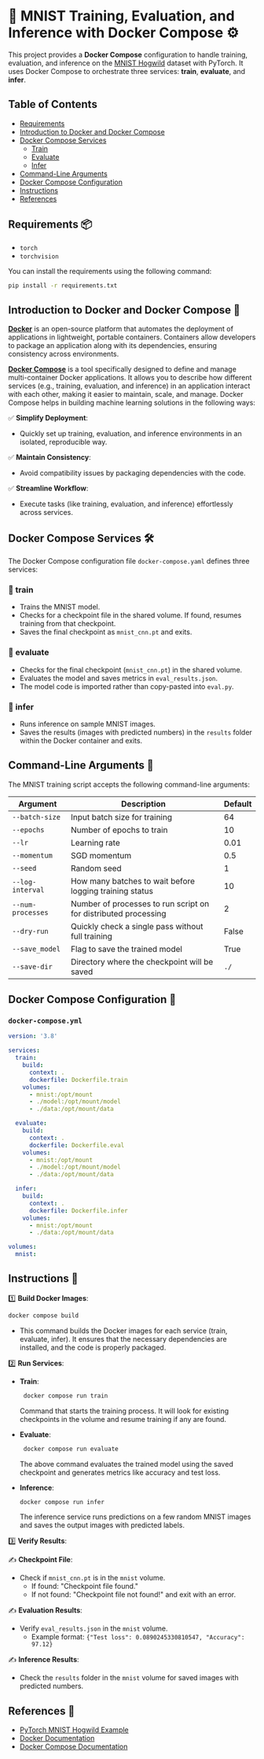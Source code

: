 # 🐳 MNIST Training, Evaluation, and Inference with Docker Compose ⚙️

This project provides a **Docker Compose** configuration to handle training, evaluation, and inference on the [MNIST Hogwild](https://github.com/pytorch/examples/tree/main/mnist_hogwild) dataset with PyTorch. It uses Docker Compose to orchestrate three services: **train**, **evaluate**, and **infer**.

## Table of Contents

- [Requirements](#requirements)
- [Introduction to Docker and Docker Compose](#introduction-to-docker-and-docker-compose)
- [Docker Compose Services](#docker-compose-services)
   - [Train](#1-train)
   - [Evaluate](#2-evaluate)
   - [Infer](#3-infer)
- [Command-Line Arguments](#command-line-arguments)
- [Docker Compose Configuration](#docker-compose-configuration)
- [Instructions](#instructions)
- [References](#references)

## Requirements 📦

- `torch`
- `torchvision`

You can install the requirements using the following command:
```bash
pip install -r requirements.txt
```

## Introduction to Docker and Docker Compose 🐳

[**Docker**](https://aws.amazon.com/docker/) is an open-source platform that automates the deployment of applications in lightweight, portable containers. Containers allow developers to package an application along with its dependencies, ensuring consistency across environments.

[**Docker Compose**](https://docs.docker.com/compose/) is a tool specifically designed to define and manage multi-container Docker applications. It allows you to describe how different services (e.g., training, evaluation, and inference) in an application interact with each other, making it easier to maintain, scale, and manage. Docker Compose helps in building machine learning solutions in the following ways:


✅ **Simplify Deployment**: 
  - Quickly set up training, evaluation, and inference environments in an isolated, reproducible way.

✅ **Maintain Consistency**: 
  - Avoid compatibility issues by packaging dependencies with the code.

✅ **Streamline Workflow**: 
  - Execute tasks (like training, evaluation, and inference) effortlessly across services.

## Docker Compose Services 🛠️

The Docker Compose configuration file `docker-compose.yaml` defines three services:

### 🔷 train 

- Trains the MNIST model.
- Checks for a checkpoint file in the shared volume. If found, resumes training from that checkpoint.
- Saves the final checkpoint as `mnist_cnn.pt` and exits.

### 🔷 evaluate 

- Checks for the final checkpoint (`mnist_cnn.pt`) in the shared volume.
- Evaluates the model and saves metrics in `eval_results.json`.
- The model code is imported rather than copy-pasted into `eval.py`.

### 🔷 infer 

- Runs inference on sample MNIST images.
- Saves the results (images with predicted numbers) in the `results` folder within the Docker container and exits.

## Command-Line Arguments 🔧

The MNIST training script accepts the following command-line arguments:

| Argument         | Description                                                        | Default   |
|------------------|--------------------------------------------------------------------|-----------|
| `--batch-size`   | Input batch size for training                             | 64        |
| `--epochs`       | Number of epochs to train                                     | 10         |
| `--lr`           | Learning rate                                                 | 0.01      |
| `--momentum`     | SGD momentum                                                   | 0.5       |
| `--seed`         | Random seed                                                   | 1         |
| `--log-interval` | How many batches to wait before logging training status            | 10        |
| `--num-processes`| Number of processes to run script on for distributed processing | 2         |
| `--dry-run`      | Quickly check a single pass without full training                | False     |
| `--save_model`   | Flag to save the trained model                               | True      |
| `--save-dir`     | Directory where the checkpoint will be saved                 | `./`      |

## Docker Compose Configuration 📝

### `docker-compose.yml`

```yaml
version: '3.8'

services:
  train:
    build:
      context: .
      dockerfile: Dockerfile.train
    volumes:
      - mnist:/opt/mount
      - ./model:/opt/mount/model
      - ./data:/opt/mount/data

  evaluate:
    build:
      context: .
      dockerfile: Dockerfile.eval
    volumes:
      - mnist:/opt/mount
      - ./model:/opt/mount/model
      - ./data:/opt/mount/data

  infer:
    build:
      context: .
      dockerfile: Dockerfile.infer
    volumes:
      - mnist:/opt/mount
      - ./data:/opt/mount/data

volumes:
  mnist:
```

## Instructions 🚀

1️⃣ **Build Docker Images**:
   ```bash
   docker compose build
   ```
- This command builds the Docker images for each service (train, evaluate, infer). It ensures that the necessary dependencies are installed, and the code is properly packaged.

2️⃣ **Run Services**:
  
  - **Train**:
    
    ```bash
     docker compose run train
     ```
    
      Command that starts the training process. It will look for existing checkpoints in the volume and resume training if any are found.

  - **Evaluate**:
    ```bash
     docker compose run evaluate
    ```
     The above command evaluates the trained model using the saved checkpoint and generates metrics like accuracy and test loss.

  - **Inference**:
     ```bash
     docker compose run infer
     ```
    The inference service runs predictions on a few random MNIST images and saves the output images with predicted labels.

3️⃣ **Verify Results**:

✍️ **Checkpoint File**: 
  
  - Check if `mnist_cnn.pt` is in the `mnist` volume.
     - If found: "Checkpoint file found."
     - If not found: "Checkpoint file not found!" and exit with an error.
   
✍️ **Evaluation Results**: 

  - Verify `eval_results.json` in the `mnist` volume.
     - Example format: `{"Test loss": 0.0890245330810547, "Accuracy": 97.12}`
   
✍️ **Inference Results**: 
  
  - Check the `results` folder in the `mnist` volume for saved images with predicted numbers.


## References 🔗

- [PyTorch MNIST Hogwild Example](https://github.com/pytorch/examples/tree/main/mnist_hogwild)
- [Docker Documentation](https://docs.docker.com/)
- [Docker Compose Documentation](https://docs.docker.com/compose/)

